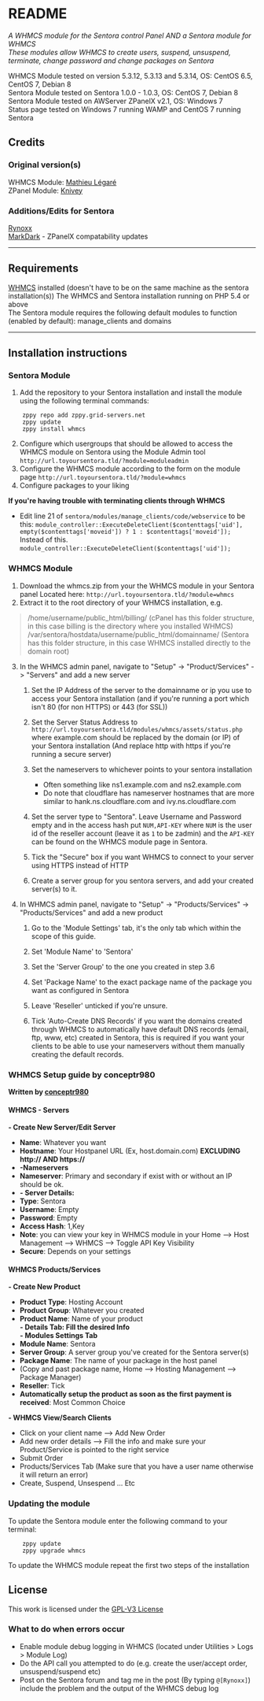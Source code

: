 # README #
_A WHMCS module for the Sentora control Panel AND a Sentora module for WHMCS_  
_These modules allow WHMCS to create users, suspend, unsuspend, terminate, change password and change packages on Sentora_

WHMCS Module tested on version 5.3.12, 5.3.13 and 5.3.14, OS: CentOS 6.5, CentOS 7, Debian 8  
Sentora Module tested on Sentora 1.0.0 - 1.0.3, OS: CentOS 7, Debian 8  
Sentora Module tested on AWServer ZPanelX v2.1, OS: Windows 7  
Status page tested on Windows 7 running WAMP and CentOS 7 running Sentora


## Credits ##

### Original version(s) ###
WHMCS Module: [Mathieu Légaré](mailto:levelkro@yahoo.ca)  
ZPanel Module: [Knivey](https://github.com/knivey/)

### Additions/Edits for Sentora ###
[Rynoxx](https://github.com/rynoxx)  
[MarkDark](http://forums.sentora.org/member.php?action=profile&uid=307) - ZPanelX compatability updates  

- - -

## Requirements ##
[WHMCS](http://whmcs.com/ "WHMCS Website") installed (doesn't have to be on the same machine as the sentora installation(s))
The WHMCS and Sentora installation running on PHP 5.4 or above  
The Sentora module requires the following default modules to function (enabled by default): manage_clients and domains  

- - -

## Installation instructions ##

### Sentora Module ###
1. Add the repository to your Sentora installation and install the module using the following terminal commands:  
```
	zppy repo add zppy.grid-servers.net
	zppy update
	zppy install whmcs
```
2. Configure which usergroups that should be allowed to access the WHMCS module on Sentora using the Module Admin tool `http://url.toyoursentora.tld/?module=moduleadmin`
3. Configure the WHMCS module according to the form on the module page `http://url.toyoursentora.tld/?module=whmcs`
4. Configure packages to your liking

**If you're having trouble with terminating clients through WHMCS**
* Edit line 21 of `sentora/modules/manage_clients/code/webservice` to be this:
`module_controller::ExecuteDeleteClient($contenttags['uid'], empty($contenttags['moveid']) ? 1 : $contenttags['moveid']);`
Instead of this.
`module_controller::ExecuteDeleteClient($contenttags['uid']);`

### WHMCS Module ###

1. Download the whmcs.zip from your the WHMCS module in your Sentora panel Located here: `http://url.toyoursentora.tld/?module=whmcs`
2. Extract it to the root directory of your WHMCS installation, e.g.
> /home/username/public_html/billing/ (cPanel has this folder structure, in this case billing is the directory where you installed WHMCS)  
> /var/sentora/hostdata/username/public_html/domainname/ (Sentora has this folder structure, in this case WHMCS installed directly to the domain root)  

3. In the WHMCS admin panel, navigate to "Setup" -> "Product/Services" -> "Servers" and add a new server
	1. Set the IP Address of the server to the domainname or ip you use to access your Sentora installation (and if you're running a port which isn't 80 (for non HTTPS) or 443 (for SSL))

	2. Set the Server Status Address to `http://url.toyoursentora.tld/modules/whmcs/assets/status.php` where example.com should be replaced by the domain (or IP) of your Sentora installation (And replace http with https if you're running a secure server)

	3. Set the nameservers to whichever points to your sentora installation
		* Often something like ns1.example.com and ns2.example.com
		* Do note that cloudflare has nameserver hostnames that are more similar to hank.ns.cloudflare.com and ivy.ns.cloudflare.com

	4. Set the server type to "Sentora". Leave Username and Password empty and in the access hash put `NUM,API-KEY` where `NUM` is the user id of the reseller account (leave it as `1` to be zadmin) and the `API-KEY` can be found on the WHMCS module page in Sentora.

	5. Tick the "Secure" box if you want WHMCS to connect to your server using HTTPS instead of HTTP

	6. Create a server group for you sentora servers, and add your created server(s) to it.

4. In WHMCS admin panel, navigate to "Setup" -> "Products/Services" -> "Products/Services" and add a new product
	1. Go to the 'Module Settings' tab, it's the only tab which within the scope of this guide.

	2. Set 'Module Name' to 'Sentora'

	3. Set the 'Server Group' to the one you created in step 3.6

	4. Set 'Package Name' to the exact package name of the package you want as configured in Sentora

	5. Leave 'Reseller' unticked if you're unsure.

	6. Tick 'Auto-Create DNS Records' if you want the domains created through WHMCS to automatically have default DNS records (email, ftp, www, etc) created in Sentora, this is required if you want your clients to be able to use your nameservers without them manually creating the default records.

### WHMCS Setup guide by conceptr980 ###
**Written by [conceptr980](http://forums.sentora.org/member.php?action=profile&uid=1196 "Conceptr980s profile on the Sentora forum")**

#### WHMCS - Servers ####
**- Create New Server/Edit Server**
* **Name**: Whatever you want
* **Hostname**: Your Hostpanel URL (Ex, host.domain.com) **EXCLUDING http:// AND https://**
* **-Nameservers**
* **Nameserver**: Primary and secondary if exist with or without an IP should be ok.
* **- Server Details:**
* **Type**: Sentora
* **Username**: Empty
* **Password**: Empty
* **Access Hash**: 1,Key
* **Note**: you can view your key in WHMCS module in your Home --> Host Management --> WHMCS --> Toggle API Key Visibility
* **Secure**: Depends on your settings

#### WHMCS Products/Services ####
**- Create New Product**
* **Product Type**: Hosting Account
* **Product Group**: Whatever you created
* **Product Name**: Name of your product  
**- Details Tab: Fill the desired Info**  
**- Modules Settings Tab**
* **Module Name**: Sentora
* **Server Group**: A server group you've created for the Sentora server(s)
* **Package Name**: The name of your package in the host panel
* (Copy and past package name, Home --> Hosting Management --> Package Manager)
* **Reseller**: Tick
* **Automatically setup the product as soon as the first payment is received**: Most Common Choice

**- WHMCS View/Search Clients**
* Click on your client name --> Add New Order
* Add new order details --> Fill the info and make sure your Product/Service is pointed to the right service
* Submit Order
* Products/Services Tab (Make sure that you have a user name otherwise it will return an error)
* Create, Suspend, Unsespend ... Etc

### Updating the module ###
To update the Sentora module enter the following command to your terminal:  
```
	zppy update
	zppy upgrade whmcs
```  
To update the WHMCS module repeat the first two steps of the installation

## License ##

This work is licensed under the [GPL-V3 License](LICENSE)

### What to do when errors occur ###
* Enable module debug logging in WHMCS (located under Utilities > Logs > Module Log)
* Do the API call you attempted to do (e.g. create the user/accept order, unsuspend/suspend etc)
* Post on the Sentora forum and tag me in the post (By typing `@[Rynoxx]`) include the problem and the output of the WHMCS debug log
